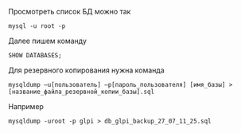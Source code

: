 Просмотреть список БД можно так
```
mysql -u root -p
```
Далее пишем команду
```
SHOW DATABASES;
```
Для резервного копирования нужна команда
```
mysqldump –u[пользователь] –p[пароль_пользователя] [имя_базы] > [название_файла_резервной_копии_базы].sql
```
Например
```
mysqldump -uroot -p glpi > db_glpi_backup_27_07_11_25.sql
```
